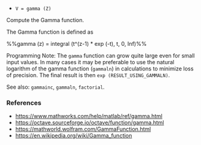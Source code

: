 * `V = gamma (Z)`

Compute the Gamma function.

The Gamma function is defined as

%%gamma (z) = integral (t^(z-1) * exp (-t), t, 0, Inf)%%

Programming Note: The `gamma` function can grow quite large even for
small input values.  In many cases it may be preferable to use the
natural logarithm of the gamma function (`gammaln`) in calculations
to minimize loss of precision.  The final result is then `exp (RESULT_USING_GAMMALN)`.

See also: `gammainc`, `gammaln`, `factorial`.

### References

* https://www.mathworks.com/help/matlab/ref/gamma.html
* https://octave.sourceforge.io/octave/function/gamma.html
* https://mathworld.wolfram.com/GammaFunction.html
* https://en.wikipedia.org/wiki/Gamma_function
